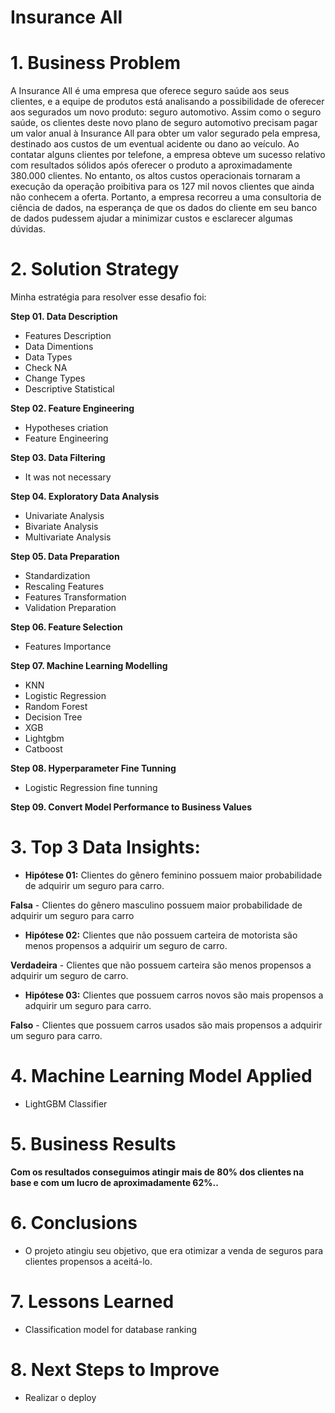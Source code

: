 # Insurance All

# 1. Business Problem

A Insurance All é uma empresa que oferece seguro saúde aos seus clientes, e a equipe de produtos está analisando a possibilidade de oferecer aos segurados um novo produto: seguro automotivo. Assim como o seguro saúde, os clientes deste novo plano de seguro automotivo precisam pagar um valor anual à Insurance All para obter um valor segurado pela empresa, destinado aos custos de um eventual acidente ou dano ao veículo.
Ao contatar alguns clientes por telefone, a empresa obteve um sucesso relativo com resultados sólidos após oferecer o produto a aproximadamente 380.000 clientes. No entanto, os altos custos operacionais tornaram a execução da operação proibitiva para os 127 mil novos clientes que ainda não conhecem a oferta. Portanto, a empresa recorreu a uma consultoria de ciência de dados, na esperança de que os dados do cliente em seu banco de dados pudessem ajudar a minimizar custos e esclarecer algumas dúvidas.


# 2. Solution Strategy

Minha estratégia para resolver esse desafio foi:

**Step 01. Data Description**
- Features Description 
- Data Dimentions
- Data Types
- Check NA
- Change Types
- Descriptive Statistical 

**Step 02. Feature Engineering**

- Hypotheses criation
- Feature Engineering 

**Step 03. Data Filtering**
- It was not necessary

**Step 04. Exploratory Data Analysis**
- Univariate Analysis
- Bivariate Analysis
- Multivariate Analysis

**Step 05. Data Preparation**
- Standardization
- Rescaling Features
- Features Transformation
- Validation Preparation

**Step 06. Feature Selection**
- Features Importance

**Step 07. Machine Learning Modelling**
- KNN
- Logistic Regression
- Random Forest
- Decision Tree
- XGB
- Lightgbm
- Catboost

**Step 08. Hyperparameter Fine Tunning**
- Logistic Regression fine tunning

**Step 09. Convert Model Performance to Business Values**


# 3. Top 3 Data Insights:

- **Hipótese 01:** Clientes do gênero feminino possuem maior probabilidade de adquirir um seguro para carro.

 **Falsa**  - Clientes do gênero masculino possuem maior probabilidade de adquirir um seguro para carro

- **Hipótese 02:** Clientes que não possuem carteira de motorista são menos propensos a adquirir um seguro de carro.

 **Verdadeira**  - Clientes que não possuem carteira são menos propensos a adquirir um seguro de carro.

- **Hipótese 03:** Clientes que possuem carros novos são mais propensos a adquirir um seguro para carro.

 **Falso** - Clientes que possuem carros usados são mais propensos a adquirir um seguro para carro.

# 4. Machine Learning Model Applied
- LightGBM Classifier

# 5. Business Results
**Com os resultados conseguimos atingir mais de 80% dos clientes na base e com um lucro de aproximadamente 62%..**

# 6. Conclusions
- O projeto atingiu seu objetivo, que era otimizar a venda de seguros para clientes propensos a aceitá-lo.

# 7. Lessons Learned
- Classification model for database ranking

# 8. Next Steps to Improve
- Realizar o deploy
